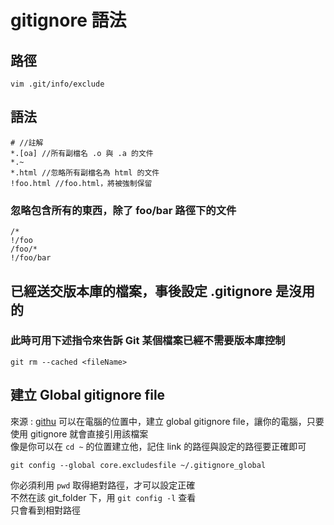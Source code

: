 # gitignore 語法
## 路徑
```
vim .git/info/exclude
```

## 語法
```
# //註解
*.[oa] //所有副檔名 .o 與 .a 的文件
*.~
*.html //忽略所有副檔名為 html 的文件
!foo.html //foo.html，將被強制保留
```

### 忽略包含所有的東西，除了 foo/bar 路徑下的文件
```
/*
!/foo
/foo/*
!/foo/bar
```

## 已經送交版本庫的檔案，事後設定 .gitignore 是沒用的
### 此時可用下述指令來告訴 Git 某個檔案已經不需要版本庫控制

```
git rm --cached <fileName>
```

## 建立 Global gitignore file
來源 : [githu](https://help.github.com/articles/ignoring-files/)
可以在電腦的位置中，建立 global gitignore file，讓你的電腦，只要使用 gitignore 就會直接引用該檔案  
像是你可以在 ```cd ~``` 的位置建立他，記住 link 的路徑與設定的路徑要正確即可
```
git config --global core.excludesfile ~/.gitignore_global
```

你必須利用 ```pwd``` 取得絕對路徑，才可以設定正確  
不然在該 git_folder 下，用 ```git config -l``` 查看  
只會看到相對路徑